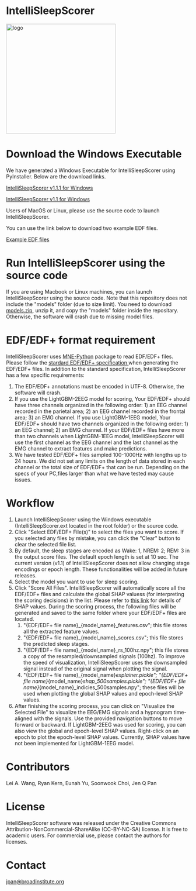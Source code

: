 # IntelliSleepScorer
<img src="https://sites.broadinstitute.org/files/styles/original/public/pan-lab/files/logo.webp?itok=yV81aERP" alt="logo" width="300">

# Download the Windows Executable

We have generated a Windows Executable for IntelliSleepScorer using PyInstaller. Below are the download links.

<a href="https://storage.googleapis.com/grins-public/LeiWang-20230208/IntelliSleepScorer%20v1.1.1.zip">IntelliSleepScorer v1.1.1 for Windows</a>

<a href="https://storage.googleapis.com/grins-public/LeiWang-20230208/IntelliSleepScorer.zip">IntelliSleepScorer v1.1 for Windows</a>

Users of MacOS or Linux, please use the source code to launch IntelliSleepScorer.

You can use the link below to download two example EDF files.

<a href="https://storage.googleapis.com/grins-public/LeiWang-20230208/edf_examples.zip">Example EDF files</a>


# Run IntelliSleepScorer using the source code

If you are using Macbook or Linux machines, you can launch IntelliSleepScorer using the source code. Note that this repository does not include the "models" folder (due to size limit). You need to download <a href="https://storage.googleapis.com/grins-public/LeiWang-20230208/models.zip">models.zip</a>, unzip it, and copy the "models" folder inside the repositary. Otherwise, the software will crash due to missing model files.

# EDF/EDF+ format requirement

IntelliSleepScorer uses <a href="https://mne.tools/stable/index.html">MNE-Python</a> package to read EDF/EDF+ files. Please follow the <a href="https://www.edfplus.info/specs/edf.html">stardard EDF/EDF+ specification </a> when generating the EDF/EDF+ files. In addition to the standard specification, IntelliSleepScorer has a few specific requirements:
1. The EDF/EDF+ annotations must be encoded in UTF-8. Otherwise, the software will crash.
2. If you use the LightGBM-2EEG model for scoring, Your EDF/EDF+ should have three channels organized in the following order: 1) an EEG channel recorded in the parietal area; 2) an EEG channel recorded in the frontal area; 3) an EMG channel. If you use LightGBM-1EEG model, Your EDF/EDF+ should have two channels organized in the following order: 1) an EEG channel; 2) an EMG channel. If your EDF/EDF+ files have more than two channels when LightGBM-1EEG model, IntelliSleepScorer will use the first channel as the EEG channel and the last channel as the EMG channel to extract features and make predictions.
3. We have tested EDF/EDF+ files sampled 100-1000Hz with lengths up to 24 hours. We did not set any limits on the length of data stored in each channel or the total size of EDF/EDF+ that can be run. Depending on the specs of your PC,files larger than what we have tested may cause issues.

# Workflow

1. Launch IntelliSleepScorer using the Windows executable (IntelliSleepScorer.ext located in the root folder) or the source code.
2. Click "Select EDF/EDF+ File(s)" to select the files you want to score. If you selected any files by mistake, you can click the "Clear" button to clear the selected file list.
3. By default, the sleep stages are encoded as Wake: 1, NREM: 2; REM: 3 in the output score files. The default epoch length is set at 10 sec. The current version (v1.1) of IntelliSleepScorer does not allow changing stage encodings or epoch length. These functionalities will be added in future releases.
4. Select the model you want to use for sleep scoring.
5. Click "Score All Files". IntelliSleepScorer will automatically score all the EDF/EDF+ files and calculate the global SHAP valuess (for interpreting the scoring decisions) in the list. Please refer to <a href="https://github.com/slundberg/shap#citations">this link</a> for details of SHAP values. During the scoring process, the following files will be generated and saved to the same folder where your EDF/EDF+ files are located.
   1. "{EDF/EDF+ file name}_{model_name}_features.csv"; this file stores all the extracted feature values.
   2. "{EDF/EDF+ file name}_{model_name}_scores.csv"; this file stores the predicted sleep stages.
   3. "{EDF/EDF+ file name}_{model_name}_rs_100hz.npy"; this file stores a copy of the resampled/downsampled signals (100hz). To improve the speed of visualization, IntelliSleepScorer uses the downsampled signal instead of the original signal when plotting the signal.
   4. "{EDF/EDF+ file name}_{model_name}_explainer.pickle"; "{EDF/EDF+ file name}_{model_name}_shap_500samples.pickle"; "{EDF/EDF+ file name}_{model_name}_indicies_500samples.npy"; these files will be used when plotting the global SHAP values and epoch-level SHAP values.
6. After finishing the scoring process, you can click on "Visualize the Selected File" to visualize the EEG/EMG signals and a hypnogram time-aligned with the signals. Use the provided navigation buttons to move forward or backward. If LightGBM-2EEG was used for scoring, you can also view the global and epoch-level SHAP values. Right-click on an epoch to plot the epoch-level SHAP values. Currently, SHAP values have not been implemented for LightGBM-1EEG model.

# Contributors

Lei A. Wang, Ryan Kern, Eunah Yu, Soonwook Choi, Jen Q Pan

# License

IntelliSleepScorer software was released under the Creative Commons Attribution-NonCommercial-ShareAlike (CC-BY-NC-SA) license. It is free to academic users. For commercial use, please contact the authors for licenses.

# Contact

jpan@broadinstitute.org